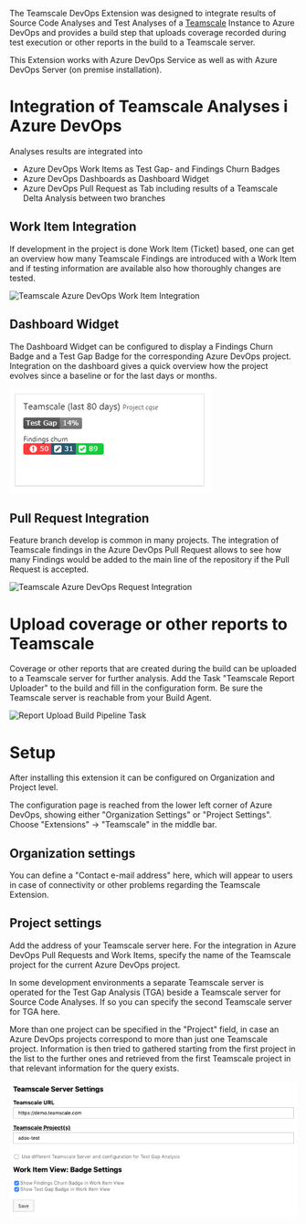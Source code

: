 The Teamscale DevOps Extension was designed to integrate results of Source Code Analyses and Test Analyses of a [Teamscale](https://www.teamscale.com/) Instance to Azure DevOps and provides a build step that uploads coverage recorded during test execution or other reports in the build to a Teamscale server.

This Extension works with Azure DevOps Service as well as with Azure DevOps Server (on premise installation).

# Integration of Teamscale Analyses i Azure DevOps

Analyses results are integrated into
* Azure DevOps Work Items as Test Gap- and Findings Churn Badges
* Azure DevOps Dashboards as Dashboard Widget
* Azure DevOps Pull Request as Tab including results of a Teamscale Delta Analysis between two branches

## Work Item Integration
If development in the project is done Work Item (Ticket) based, one can get an overview how many Teamscale Findings are introduced with a Work Item and if testing information are available also how thoroughly changes are tested.

![Teamscale Azure DevOps Work Item Integration](images/overview/ados-ts-work-item-integration.png)

## Dashboard Widget
The Dashboard Widget can be configured to display a Findings Churn Badge and a Test Gap Badge for the corresponding Azure DevOps project.
Integration on the dashboard gives a quick overview how the project evolves since a baseline or for the last days or months.

![Teamscale Azure DevOps Dashboard Integration](images/overview/dashboard-integration.png)

## Pull Request Integration
Feature branch develop is common in many projects. The integration of Teamscale findings in the Azure DevOps Pull Request allows to see how many Findings would be added to the main line of the repository if the Pull Request is accepted.

![Teamscale Azure DevOps Request Integration](images/overview/findings-in-ados-merge-request.png)

# Upload coverage or other reports to Teamscale
Coverage or other reports that are created during the build can be uploaded to a Teamscale server for further analysis.
Add the Task "Teamscale Report Uploader" to the build and fill in the configuration form. Be sure the Teamscale server is reachable from your Build Agent.

![Report Upload Build Pipeline Task](images/overview/report-upload-build-pipeline-task.png)

# Setup
After installing this extension it can be configured on Organization and Project level.

The configuration page is reached from the lower left corner of Azure DevOps, showing either "Organization Settings" or "Project Settings". Choose "Extensions" -> "Teamscale" in the middle bar.

## Organization settings
You can define a "Contact e-mail address" here, which will appear to users in case of connectivity or other problems regarding the Teamscale Extension.

## Project settings
Add the address of your Teamscale server here. For the integration in Azure DevOps Pull Requests and Work Items, specify the name of the Teamscale project for the current Azure DevOps project.

In some development environments a separate Teamscale server is operated for the Test Gap Analysis (TGA) beside a Teamscale server for Source Code Analyses. If so you can specify the second Teamscale server for TGA here.

More than one project can be specified in the "Project" field, in case an Azure DevOps projects correspond to more than just one Teamscale project. Information is then tried to gathered starting from the first project in the list to the further ones and retrieved from the first Teamscale project in that relevant information for the query exists. 

![Project Settings](images/overview/project-settings.png)